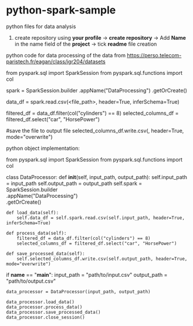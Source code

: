 # python-spark-sample
python files for data analysis

1. create repository using **your profile** -> **create repository** -> Add **Name** in the name field of the **project** -> tick **readme** file creation

python code for data processing of the data from  https://perso.telecom-paristech.fr/eagan/class/igr204/datasets 

from pyspark.sql import SparkSession
from pyspark.sql.functions import col

spark = SparkSession.builder
    .appName("DataProcessing") 
    .getOrCreate()

data_df = spark.read.csv(<file_path>, header=True, inferSchema=True)

filtered_df = data_df.filter(col("cylinders") == 8)
selected_columns_df = filtered_df.select("car", "HorsePower")

#save the file to output file
selected_columns_df.write.csv(<file-path>, header=True, mode="overwrite")


python object implementation:

from pyspark.sql import SparkSession
from pyspark.sql.functions import col

class DataProcessor:
    def __init__(self, input_path, output_path):
        self.input_path = input_path
        self.output_path = output_path
        self.spark = SparkSession.builder \
            .appName("DataProcessing") \
            .getOrCreate()

    def load_data(self):
        self.data_df = self.spark.read.csv(self.input_path, header=True, inferSchema=True)

    def process_data(self):
        filtered_df = data_df.filter(col("cylinders") == 8)
        selected_columns_df = filtered_df.select("car", "HorsePower")

    def save_processed_data(self):
        self.selected_columns_df.write.csv(self.output_path, header=True, mode="overwrite")


if __name__ == "__main__":
    input_path = "path/to/input.csv"
    output_path = "path/to/output.csv"

    data_processor = DataProcessor(input_path, output_path)

    data_processor.load_data()
    data_processor.process_data()
    data_processor.save_processed_data()
    data_processor.close_session()

